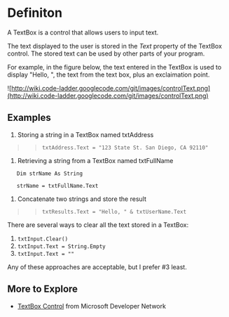 # Definiton #

A TextBox is a control that allows users to input text.

The text displayed to the user is stored in the _Text_ property of the TextBox control.
The stored text can be used by other parts of your program.

For example, in the figure below, the text entered in the TextBox
is used to display "Hello, ", the text from the text box, plus an exclaimation point.

![http://wiki.code-ladder.googlecode.com/git/images/controlText.png](http://wiki.code-ladder.googlecode.com/git/images/controlText.png)

## Examples ##

  1. Storing a string in a TextBox named txtAddress
> > `txtAddress.Text = "123 State St. San Diego, CA 92110"`
  1. Retrieving a string from a TextBox named txtFullName
```
   Dim strName As String
   
   strName = txtFullName.Text
```
  1. Concatenate two strings and store the result
> > `txtResults.Text = "Hello, " & txtUserName.Text`

There are several ways to clear all the text stored in a TextBox:
  1. `txtInput.Clear() `
  1. `txtInput.Text = String.Empty`
  1. `txtInput.Text = ""`

Any of these approaches are acceptable, but I prefer #3 least.



## More to Explore ##
  * [TextBox Control](https://msdn.microsoft.com/en-us/library/sbxka1kb.aspx) from Microsoft Developer Network


